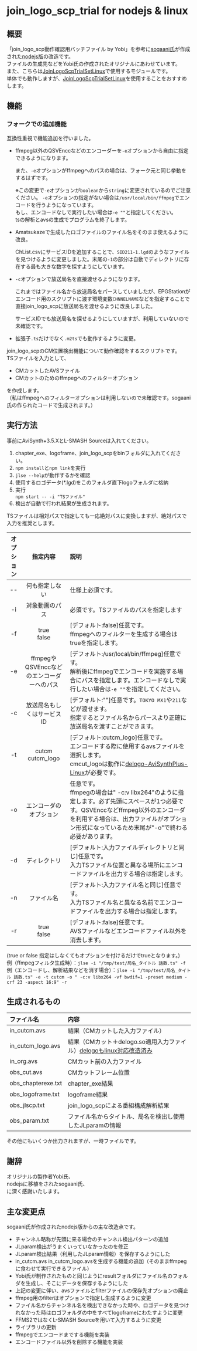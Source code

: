 # join_logo_scp_trial for nodejs & linux
## 概要
「join_logo_scp動作確認用バッチファイル  by Yobi」を参考に[sogaani氏][1]が作成された[nodejs版][2]の改造です。  
ファイルの生成先などをYobi氏の作成されたオリジナルにあわせています。  
また、こちらは[JoinLogoScpTrialSetLinux][3]で使用するモジュールです。  
単体でも動作しますが、[JoinLogoScpTrialSetLinux][3]を使用することをおすすめします。

[1]:https://github.com/sogaani
[2]:https://github.com/sogaani/JoinLogoScp/tree/master/join_logo_scp_trial
[3]:https://github.com/tobitti0/JoinLogoScpTrialSetLinux

## 機能
### フォークでの追加機能
互換性重視で機能追加を行いました。
- ffmpeg以外のQSVEnccなどのエンコーダーを`-e`オプションから自由に指定できるようになります。
  
  また、`-e`オプションがffmpegへのパスの場合は、フォーク元と同じ挙動をするはずです。
  
  ※この変更で`-e`オプションが`boolean`から`string`に変更されているのでご注意ください。
  `-e`オプションの指定がない場合は`/usr/local/bin/ffmpeg`でエンコードを行うようになっています。  
  もし、エンコードなしで実行したい場合は`-e ""`と指定してください。  
  tsの解析とavsの生成でプログラムを終了します。
- Amatsukazeで生成したロゴファイルのファイル名をそのまま使えるように改良。
  
  ChList.csvにサービスIDを追加することで、`SID211-1.lgd`のようなファイルを見つけるように変更しました。末尾の`-1`の部分は自動でディレクトリに存在する最も大きな数字を探すようにしています。
- `-c`オプションで放送局名を直接渡せるようになります。

  これまではファイル名から放送局名をパースしていましたが、EPGStationがエンコード用のスクリプトに渡す環境変数`CHNNELNAME`などを指定することで直接join_logo_scpに放送局名を渡せるように改良しました。

  サービスIDでも放送局名を探せるようにしていますが、利用していないので未確認です。
- 拡張子`.ts`だけでなく`.m2ts`でも動作するように変更。

join_logo_scpのCM位置検出機能について動作確認をするスクリプトです。  
TSファイルを入力として、

* CMカットしたAVSファイル  
* CMカットのためのffmpegへのフィルターオプション

を作成します。  
（私はffmpegへのフィルターオプションは利用しないので未確認です。sogaani氏の作られたコードで生成されます。）

## 実行方法
事前にAviSynth+3.5.XとL-SMASH Sourceは入れてください。
1. chapter_exe、logoframe、join_logo_scpをbinフォルダに入れてください。
1. `npm install`と`npm link`を実行
1. `jlse --help`が動作するかを確認
1. 使用するロゴデータ(\*.lgd)をこのフォルダ直下logoフォルダに格納  
1. 実行  
  `npm start -- -i "TSファイル"`
1. 検出が自動で行われ結果が生成されます。  

TSファイルは相対パスで指定しても一応絶対パスに変換しますが、絶対パスで入力を推奨とします。

| オプション| 指定内容 |説明 |
|:---:|:---:|:---|
|--|何も指定しない|仕様上必須です。|
|-i|対象動画のパス|必須です。TSファイルのパスを指定します|
|-f|true<br>false|\[デフォルト:false\]任意です。<br>ffmpegへのフィルターを生成する場合はtrueを指定します。|
|-e|ffmpegやQSVEnccなどのエンコーダーへのパス|\[デフォルト:/usr/local/bin/ffmpeg\]任意です。<br>解析後にffmpegでエンコードを実施する場合にパスを指定します。エンコードなしで実行したい場合は`-e ""`を指定してください。|
|-c|放送局名もしくはサービスID|\[デフォルト:""\]任意です。`TOKYO MX1`や`211`などが渡せます。<br>指定するとファイル名からパースより正確に放送局名を渡すことができます。|
|-t|cutcm<br>cutcm_logo|\[デフォルト:cutcm_logo\]任意です。<br>エンコードする際に使用するavsファイルを選択します。<br>cmcut_logoは動作に[delogo-AviSynthPlus-Linux][4]が必要です。|
|-o|エンコーダのオプション|任意です。<br>ffmpegの場合は" -c:v libx264"のように指定します。必ず先頭にスペースが1つ必要です。QSVEnccなどffmpeg以外のエンコーダを利用する場合は、出力ファイルがオプション形式になっているため末尾が"-o"で終わる必要があります。|
|-d|ディレクトリ|\[デフォルト:入力ファイルディレクトリと同じ\]任意です。<br>入力TSファイル位置と異なる場所にエンコードファイルを出力する場合は指定します。|
|-n|ファイル名|\[デフォルト:入力ファイル名と同じ\]任意です。<br>入力TSファイル名と異なる名前でエンコードファイルを出力する場合は指定します。|
|-r|true<br>false|\[デフォルト:false\]任意です。<br>AVSファイルなどエンコードファイル以外を消去します。|

[4]:https://github.com/tobitti0/delogo-AviSynthPlus-Linux

(true or false 指定はしなくてもオプションを付けるだけでtrueとなります。)  
例（ffmpegフィルタ生成時）：`jlse -i "/tmp/test/局名_タイトル 話数.ts" -f`  
例（エンコードし、解析結果などを消す場合）：`jlse -i "/tmp/test/局名_タイトル 話数.ts" -e -t cutcm -o " -c:v libx264 -vf bwdif=1 -preset medium -crf 23 -aspect 16:9" -r`  

## 生成されるもの
| ファイル名| 内容 |
|:---|:---|
|in_cutcm.avs|結果（CMカットした入力ファイル）|
|in_cutcm_logo.avs|結果（CMカット＋delogo.so適用入力ファイル）[delogoもlinux対応改造済み][5]|
|in_org.avs|CMカット前の入力ファイル|
|obs_cut.avs|CMカットフレーム位置|
|obs_chapterexe.txt|chapter_exe結果|
|obs_logoframe.txt|logoframe結果|
|obs_jlscp.txt|join_logo_scpによる番組構成解析結果|
|obs_param.txt|ファイル名からタイトル、局名を検出し使用したJLparamの情報|

その他にもいくつか出力されますが、一時ファイルです。

[5]:https://github.com/tobitti0/delogo-AviSynthPlus-Linux

## 謝辞
オリジナルの製作者Yobi氏、  
nodejsに移植をされたsogaani氏、  
に深く感謝いたします。

## 主な変更点
sogaani氏が作成されたnodejs版からの主な改造点です。
* チャンネル略称が先頭に来る場合のチャンネル検出パターンの追加
* JLparam検出がうまくいっていなかったのを修正
* JLparam検出結果（利用したJLparam情報）を保存するようにした
* in_cutcm.avs in_cutcm_logo.avsを生成する機能の追加（そのままffmpegに食わせて実行できるファイル）
* Yobi氏が制作されたものと同じようにresultフォルダにファイル名のフォルダを生成し、そこにデータを保存するようにした
* 上記の変更に伴い、avsファイルとfilterファイルの保存先オプションの廃止
* ffmpeg用のfilterはオプションで指定し生成するように変更
* ファイル名からチャンネル名を検出できなかった時や、ロゴデータを見つけれなかった時はロゴフォルダの中をすべてlogoframeにわたすように変更
* FFMS2ではなくL-SMASH Sourceを用いて入力するように変更
* ライブラリの更新
* ffmpegでエンコードまでする機能を実装
* エンコードファイル以外を削除する機能を実装
